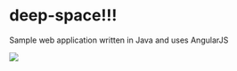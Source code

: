 # deep-space!!!
Sample web application written in Java and uses AngularJS

[<img src="https://shardedaccount4.visualstudio.com/_apis/public/build/definitions/f5df9b3a-fabd-4aff-943c-c178d2da5d54/38/badge"/>](https://shardedaccount4.visualstudio.com/CIX/_build/index?definitionId=38)
